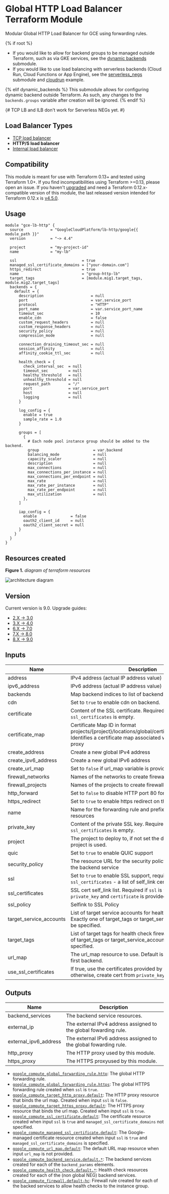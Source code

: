 # Global HTTP Load Balancer Terraform Module

Modular Global HTTP Load Balancer for GCE using forwarding rules.

{% if root %}

- If you would like to allow for backend groups to be managed outside Terraform,
  such as via GKE services, see the [dynamic
  backends](./modules/dynamic_backends) submodule.
- If you would like to use load balancing with serverless backends (Cloud Run,
  Cloud Functions or App Engine), see the
  [serverless_negs](./modules/serverless_negs) submodule and
  [cloudrun](./examples/cloudrun) example.

{% elif dynamic_backends %}
This submodule allows for configuring dynamic backend outside Terraform.
As such, any changes to the `backends.groups` variable after creation will be ignored.
{% endif %}

{# TCP LB and ILB don't work for Serverless NEGs yet. #}

## Load Balancer Types

- [TCP load balancer](https://github.com/terraform-google-modules/terraform-google-lb)
- **HTTP/S load balancer**
- [Internal load balancer](https://github.com/terraform-google-modules/terraform-google-lb-internal)

## Compatibility

This module is meant for use with Terraform 0.13+ and tested using Terraform 1.0+. If you find incompatibilities using Terraform >=0.13, please open an issue. If you haven't
[upgraded](https://www.terraform.io/upgrade-guides/0-13.html) and need a Terraform
0.12.x-compatible version of this module, the last released version
intended for Terraform 0.12.x is [v4.5.0](https://registry.terraform.io/modules/GoogleCloudPlatform/lb-http/google/4.5.0).

## Usage

```HCL
module "gce-lb-http" {
  source            = "GoogleCloudPlatform/lb-http/google{{ module_path }}"
  version           = "~> 4.4"

  project           = "my-project-id"
  name              = "my-lb"

  ssl                             = true
  managed_ssl_certificate_domains = ["your-domain.com"]
  https_redirect                  = true
  name                            = "group-http-lb"
  target_tags                     = [module.mig1.target_tags, module.mig2.target_tags]
  backends = {
    default = {
      description                     = null
      port                            = var.service_port
      protocol                        = "HTTP"
      port_name                       = var.service_port_name
      timeout_sec                     = 10
      enable_cdn                      = false
      custom_request_headers          = null
      custom_response_headers         = null
      security_policy                 = null
      compression_mode                = null

      connection_draining_timeout_sec = null
      session_affinity                = null
      affinity_cookie_ttl_sec         = null

      health_check = {
        check_interval_sec  = null
        timeout_sec         = null
        healthy_threshold   = null
        unhealthy_threshold = null
        request_path        = "/"
        port                = var.service_port
        host                = null
        logging             = null
      }

      log_config = {
        enable = true
        sample_rate = 1.0
      }

      groups = [
        {
          # Each node pool instance group should be added to the backend.
          group                        = var.backend
          balancing_mode               = null
          capacity_scaler              = null
          description                  = null
          max_connections              = null
          max_connections_per_instance = null
          max_connections_per_endpoint = null
          max_rate                     = null
          max_rate_per_instance        = null
          max_rate_per_endpoint        = null
          max_utilization              = null
        },
      ]

      iap_config = {
        enable               = false
        oauth2_client_id     = null
        oauth2_client_secret = null
      }
    }
  }
}
```


## Resources created

**Figure 1.** _diagram of terraform resources_

![architecture diagram](/diagram.png)

## Version

Current version is 9.0. Upgrade guides:

- [2.X -> 3.0](/docs/upgrading-v2.0.0-v3.0.0.md)
- [3.X -> 4.0](/docs/upgrading_to_v4.0.md)
- [6.X -> 7.0](/docs/upgrading_to_v7.0.md)
- [7.X -> 8.0](/docs/upgrading_to_v8.0.md)
- [8.X -> 9.0](/docs/upgrading_to_v9.0.md)

<!-- BEGINNING OF PRE-COMMIT-TERRAFORM DOCS HOOK -->

## Inputs

| Name                    | Description                                                                                                                                                    |     Type     |  Default  | Required |
| ----------------------- | -------------------------------------------------------------------------------------------------------------------------------------------------------------- | :----------: | :-------: | :------: |
| address                 | IPv4 address (actual IP address value)                                                                                                                         |    string    | `"null"`  |    no    |
| ipv6_address            | IPv6 address (actual IP address value)                                                                                                                         |    string    | `"null"`  |    no    |
| backends                | Map backend indices to list of backend maps.                                                                                                                   |    object    |    n/a    |   yes    |
| cdn                     | Set to `true` to enable cdn on backend.                                                                                                                        |     bool     | `"false"` |    no    |
| certificate             | Content of the SSL certificate. Required if `ssl` is `true` and `ssl_certificates` is empty.                                                                   |    string    | `"null"`  |    no    |
| certificate_map         | Certificate Map ID in format projects/{project}/locations/global/certificateMaps/{{name}}. Identifies a certificate map associated with the given target proxy |   `string`   |  `null`   |    no    |
| create_address          | Create a new global IPv4 address                                                                                                                               |     bool     | `"true"`  |    no    |
| create_ipv6_address     | Create a new global IPv6 address                                                                                                                               |     bool     | `"true"`  |    no    |
| create_url_map          | Set to `false` if url_map variable is provided.                                                                                                                |     bool     | `"true"`  |    no    |
| firewall_networks       | Names of the networks to create firewall rules in                                                                                                              | list(string) | `<list>`  |    no    |
| firewall_projects       | Names of the projects to create firewall rules in                                                                                                              | list(string) | `<list>`  |    no    |
| http_forward            | Set to `false` to disable HTTP port 80 forward                                                                                                                 |     bool     | `"true"`  |    no    |
| https_redirect          | Set to `true` to enable https redirect on the lb.                                                                                                              |     bool     | `"false"` |    no    |
| name                    | Name for the forwarding rule and prefix for supporting resources                                                                                               |    string    |    n/a    |   yes    |
| private_key             | Content of the private SSL key. Required if `ssl` is `true` and `ssl_certificates` is empty.                                                                   |    string    | `"null"`  |    no    |
| project                 | The project to deploy to, if not set the default provider project is used.                                                                                     |    string    |    n/a    |   yes    |
| quic                    | Set to `true` to enable QUIC support                                                                                                                           |     bool     | `"false"` |    no    |
| security_policy         | The resource URL for the security policy to associate with the backend service                                                                                 |    string    | `"null"`  |    no    |
| ssl                     | Set to `true` to enable SSL support, requires variable `ssl_certificates` - a list of self_link certs                                                          |     bool     | `"false"` |    no    |
| ssl_certificates        | SSL cert self_link list. Required if `ssl` is `true` and no `private_key` and `certificate` is provided.                                                       | list(string) | `<list>`  |    no    |
| ssl_policy              | Selfink to SSL Policy                                                                                                                                          |    string    | `"null"`  |    no    |
| target_service_accounts | List of target service accounts for health check firewall rule. Exactly one of target_tags or target_service_accounts should be specified.                     | list(string) | `<list>`  |    no    |
| target_tags             | List of target tags for health check firewall rule. Exactly one of target_tags or target_service_accounts should be specified.                                 | list(string) | `<list>`  |    no    |
| url_map                 | The url_map resource to use. Default is to send all traffic to first backend.                                                                                  |    string    | `"null"`  |    no    |
| use_ssl_certificates    | If true, use the certificates provided by `ssl_certificates`, otherwise, create cert from `private_key` and `certificate`                                      |     bool     | `"false"` |    no    |

## Outputs

| Name                  | Description                                                      |
| --------------------- | ---------------------------------------------------------------- |
| backend_services      | The backend service resources.                                   |
| external_ip           | The external IPv4 address assigned to the global fowarding rule. |
| external_ipv6_address | The external IPv6 address assigned to the global fowarding rule. |
| http_proxy            | The HTTP proxy used by this module.                              |
| https_proxy           | The HTTPS proxyused by this module.                              |

<!-- END OF PRE-COMMIT-TERRAFORM DOCS HOOK -->

- [`google_compute_global_forwarding_rule.http`](https://www.terraform.io/docs/providers/google/r/compute_global_forwarding_rule.html): The global HTTP forwarding rule.
- [`google_compute_global_forwarding_rule.https`](https://www.terraform.io/docs/providers/google/r/compute_global_forwarding_rule.html): The global HTTPS forwarding rule created when `ssl` is `true`.
- [`google_compute_target_http_proxy.default`](https://www.terraform.io/docs/providers/google/r/compute_target_http_proxy.html): The HTTP proxy resource that binds the url map. Created when input `ssl` is `false`.
- [`google_compute_target_https_proxy.default`](https://www.terraform.io/docs/providers/google/r/compute_target_https_proxy.html): The HTTPS proxy resource that binds the url map. Created when input `ssl` is `true`.
- [`google_compute_ssl_certificate.default`](https://www.terraform.io/docs/providers/google/r/compute_ssl_certificate.html): The certificate resource created when input `ssl` is `true` and `managed_ssl_certificate_domains` not specified.
- [`google_compute_managed_ssl_certificate.default`](https://www.terraform.io/docs/providers/google/r/compute_managed_ssl_certificate.html): The Google-managed certificate resource created when input `ssl` is `true` and `managed_ssl_certificate_domains` is specified.
- [`google_compute_url_map.default`](https://www.terraform.io/docs/providers/google/r/compute_url_map.html): The default URL map resource when input `url_map` is not provided.
- [`google_compute_backend_service.default.*`](https://www.terraform.io/docs/providers/google/r/compute_backend_service.html): The backend services created for each of the `backend_params` elements.
- [`google_compute_health_check.default.*`](https://www.terraform.io/docs/providers/google/r/compute_health_check.html):
  Health check resources created for each of the (non global NEG) backend services.
- [`google_compute_firewall.default-hc`](https://www.terraform.io/docs/providers/google/r/compute_firewall.html): Firewall rule created for each of the backed services to allow health checks to the instance group.
